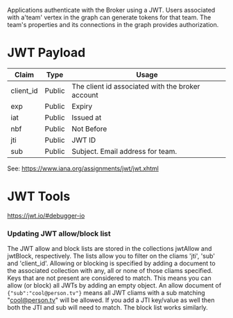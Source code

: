 Applications authenticate with the Broker using a JWT. Users associated with a'team' vertex in the graph can generate tokens for that team. The team's properties and its connections in the graph provides authorization.

# JWT Payload

| Claim | Type | Usage |
| ----- | ---- | ----- |
| client_id | Public | The client id associated with the broker account |
| exp | Public | Expiry |
| iat | Public | Issued at |
| nbf | Public | Not Before |
| jti | Public | JWT ID |
| sub | Public | Subject. Email address for team. |

See: https://www.iana.org/assignments/jwt/jwt.xhtml

# JWT Tools

https://jwt.io/#debugger-io

### Updating JWT allow/block list

The JWT allow and block lists are stored in the collections jwtAllow and jwtBlock, respectively. The lists allow you to filter on the cliams 'jti', 'sub' and 'client_id'. Allowing or blocking is specified by adding a document to the associated collection with any, all or none of those cliams specified. Keys that are not present are considered to match. This means you can allow (or block) all JWTs by adding an empty object. An allow document of `{"sub":"cool@person.tv"}` means all JWT cliams with a sub matching "cool@person.tv" will be allowed. If you add a JTI key/value as well then both the JTI and sub will need to match. The block list works similarly.
